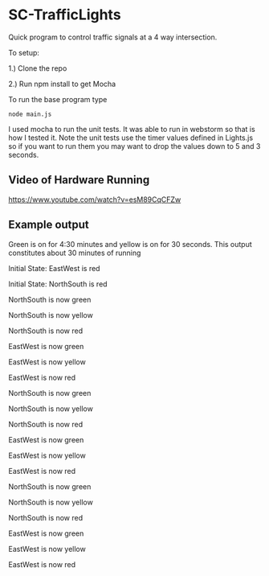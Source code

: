 # SC-TrafficLights
Quick program to control traffic signals at a 4 way intersection.


To setup:

1.) Clone the repo

2.) Run npm install to get Mocha

To run the base program type

`node main.js`

I used mocha to run the unit tests. It was able to run in webstorm so that is how I tested it.
Note the unit tests use the timer values defined in Lights.js so if you want to run them you may want to drop the values
down to 5 and 3 seconds.

## Video of Hardware Running
https://www.youtube.com/watch?v=esM89CqCFZw

## Example output
Green is on for 4:30 minutes and yellow is on for 30 seconds. This output constitutes about 30 minutes of
running

Initial State: EastWest is red

Initial State: NorthSouth is red

NorthSouth is now green

NorthSouth is now yellow

NorthSouth is now red

EastWest is now green

EastWest is now yellow

EastWest is now red

NorthSouth is now green

NorthSouth is now yellow

NorthSouth is now red

EastWest is now green

EastWest is now yellow

EastWest is now red

NorthSouth is now green

NorthSouth is now yellow

NorthSouth is now red

EastWest is now green

EastWest is now yellow

EastWest is now red
